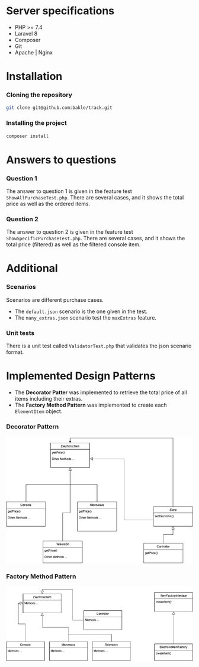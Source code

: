# Server specifications
* PHP >= 7.4
* Laravel 8
* Composer
* Git
* Apache | Nginx

# Installation

### Cloning the repository

```bash
git clone git@github.com:bakle/track.git
```

### Installing the project 

```bash
composer install
```

# Answers to questions

### Question 1
The answer to question 1 is given in the feature test ``ShowAllPurchaseTest.php``.
There are several cases, and it shows the total price as well as the ordered items.


### Question 2
The answer to question 2 is given in the feature test ``ShowSpecificPurchaseTest.php``.
There are several cases, and it shows the total price (filtered) as well as the filtered console item.

# Additional

### Scenarios
Scenarios are different purchase cases.

* The ``default.json`` scenario is the one given in the test.
* The ``many_extras.json`` scenario test the ``maxExtras`` feature.

### Unit tests
There is a unit test called ``ValidatorTest.php`` that validates the json scenario format.


# Implemented Design Patterns

* The **Decorator Patter** was implemented to retrieve the total price of all items including their extras.
* The **Factory Method Pattern** was implemented to create each ``ElementItem`` object.


### Decorator Pattern
![Decorator Pattern](./public/img/decorator_pattern.jpg)

### Factory Method Pattern
![Factory Method Pattern](./public/img/factory_method.jpg)
